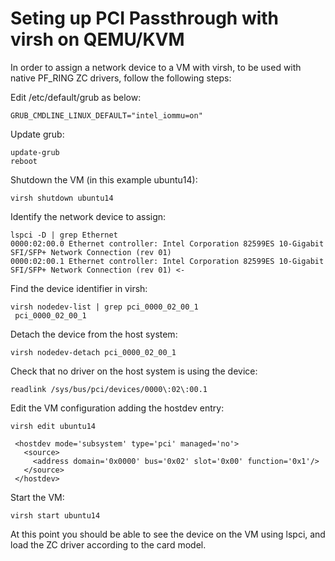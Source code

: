 # Seting up PCI Passthrough with virsh on QEMU/KVM

In order to assign a network device to a VM with virsh, 
to be used with native PF_RING ZC drivers, follow the
following steps:

Edit /etc/default/grub as below:

```
GRUB_CMDLINE_LINUX_DEFAULT="intel_iommu=on"
```

Update grub:

```
update-grub
reboot
```

Shutdown the VM (in this example ubuntu14):

```
virsh shutdown ubuntu14
```

Identify the network device to assign:

```
lspci -D | grep Ethernet
0000:02:00.0 Ethernet controller: Intel Corporation 82599ES 10-Gigabit SFI/SFP+ Network Connection (rev 01)
0000:02:00.1 Ethernet controller: Intel Corporation 82599ES 10-Gigabit SFI/SFP+ Network Connection (rev 01) <-
```

Find the device identifier in virsh:
 
```
virsh nodedev-list | grep pci_0000_02_00_1
 pci_0000_02_00_1
```

Detach the device from the host system:

```
virsh nodedev-detach pci_0000_02_00_1
```

Check that no driver on the host system is using the device:

```
readlink /sys/bus/pci/devices/0000\:02\:00.1
```

Edit the VM configuration adding the hostdev entry:

```
virsh edit ubuntu14
 
 <hostdev mode='subsystem' type='pci' managed='no'>
   <source>
     <address domain='0x0000' bus='0x02' slot='0x00' function='0x1'/>
   </source>
 </hostdev>
```

Start the VM:
```
virsh start ubuntu14
```

At this point you should be able to see the device on the VM using lspci,
and load the ZC driver according to the card model.

